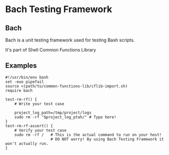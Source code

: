 # Bach Testing Framework

## Bach

Bach is a unit testing framework used for testing Bash scripts.

It's part of Shell Common Functions Library

## Examples

    #!/usr/bin/env bash
    set -euo pipefail
    source <(path/to/common-functions-lib/cflib-import.sh)
    require bach

    test-rm-rf() {
        # Write your test case
    
        project_log_path=/tmp/project/logs
        sudo rm -rf "$project_log_ptah/" # Typo here!
    }
    test-rm-rf-assert() {
        # Verify your test case
        sudo rm -rf /   # This is the actual command to run on your host!
                        # DO NOT worry! By using Bach Testing Framework it won't actually run.
    }

